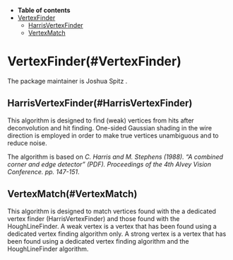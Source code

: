 -   **Table of contents**
-   [VertexFinder](#VertexFinder)
    -   [HarrisVertexFinder](#HarrisVertexFinder)
    -   [VertexMatch](#VertexMatch)

VertexFinder(#VertexFinder)
==============================

The package maintainer is Joshua Spitz .

HarrisVertexFinder(#HarrisVertexFinder)
------------------------------------------

This algorithm is designed to find (weak) vertices from hits after deconvolution and hit finding. One-sided Gaussian shading in the wire direction is employed in order to make true vertices unambiguous and to reduce noise.

The algorithm is based on *C. Harris and M. Stephens (1988). “A combined corner and edge detector” (PDF). Proceedings of the 4th Alvey Vision Conference. pp. 147-151*.

VertexMatch(#VertexMatch)
----------------------------

This algorithm is designed to match vertices found with the a dedicated vertex finder (HarrisVertexFinder) and those found with the HoughLineFinder. A weak vertex is a vertex that has been found using a dedicated vertex finding algorithm only. A strong vertex is a vertex that has been found using a dedicated vertex finding algorithm and the HoughLineFinder algorithm.
